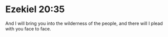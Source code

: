 # Ezekiel 20:35

And I will bring you into the wilderness of the people, and there will I plead with you face to face.